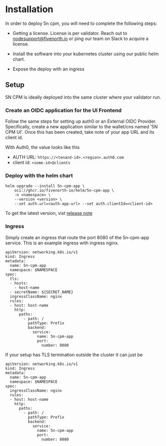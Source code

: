 # Installation

In order to deploy 5n cpm, you will need to complete the following steps:

- Getting a license. License is per validator. Reach out to nodesupport@fivenorth.io or ping our team on Slack to acquire a license.

- Install the software into your kubernetes cluster using our public helm chart.

- Expose the deploy with an ingress

## Setup

5N CPM is ideally deployed into the same cluster where your validator run.

### Create an OIDC application for the UI Frontend

Follow the same steps for setting up auth0 or an External OIDC Provider. Specifically, create a new application similar to the wallet/cns named '5N CPM UI'. Once this has been created, take note of your app URL and its client id.

With Auth0, the value looks like this

- AUTH URL: `https://<tenand-id>.<region>.auth0.com`
- client id: `<some-id>@clients`


### Deploy with the helm chart

```
helm upgrade --install 5n-cpm-app \
    oci://ghcr.io/fivenorth-io/helm/5n-cpm-app \
    -n <namespace> \
    --version <version> \
    --set auth.url=<auth-app-url> --set auth.clientId=<client-id>
```

To get the latest version, vist [release note](/5n-cpm/release/)

### Ingress

Simply create an ingress that route the port 8080 of the 5n-cpm-app service. This is an example ingress with ingress nginx.

```
apiVersion: networking.k8s.io/v1
kind: Ingress
metadata:
  name: 5n-cpm-app
  namespace: $NAMESPACE
spec:
  tls:
  - hosts:
    - host-name
  - secretName: ${SECRET_NAME}
  ingressClassName: nginx
  rules:
  - host: host-name
    http:
      paths:
        - path: /
          pathType: Prefix
          backend:
            service:
              name: 5n-cpm-app
              port:
                number: 8080
```

If your setup has TLS termination outside the cluster it can just be


```
apiVersion: networking.k8s.io/v1
kind: Ingress
metadata:
  name: 5n-cpm-app
  namespace: $NAMESPACE
spec:
  ingressClassName: nginx
  rules:
  - host: host-name
    http:
      paths:
        - path: /
          pathType: Prefix
          backend:
            service:
              name: 5n-cpm-app
              port:
                number: 8080
```
